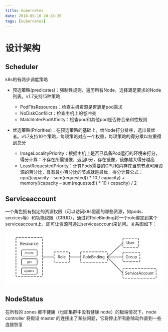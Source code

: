 ```yaml
---
title: kubernetes
date: 2018-09-10 20:26:35
tags: [kubernetes]
---
```


# 设计架构
## Scheduler
k8s的有两步调度策略
- 预选策略(predicates)：强制性规则，遍历所有Node，选择满足要求的Node列表。v1.7支持15种策略
  - PodFitsResources：检查主机资源是否满足pod需求
  - NoDiskConfilict：检查主机上的卷冲突
  - MatchInterPodAffinity：检查pod和其他pod是否符合亲和性规则
- 优选策略(Priorities)：在预选策略的基础上，给Node打分排序，选出最优者。v1.7支持10个策略，每项策略对应一个权重，每项策略的得分乘以权重得到总分
  - ImageLocalityPriority：根据主机上是否已具备Pod运行的环境来打分，得分计算：不存在所需镜像，返回0分，存在镜像，镜像越大得分越高
  - LeastRequestedPriority：计算Pods需要的CPU和内存在当前节点可用资源的百分比，具有最小百分比的节点就是最优，得分计算公式：cpu((capacity – sum(requested)) \* 10 / capacity) + memory((capacity – sum(requested)) \* 10 / capacity) / 2

  <!--more-->

## Serviceaccount
一个角色拥有指定的资源权限（可以访问k8s里面的哪些资源，如pods、sercices等）和功能权限（CRUD），通过将RoleBinding将一个role绑定到某个serviceaccount上，即可让资源可通过serviceaccount来访问。关系图如下：
![image](/img/resource--role.png)

## NodeStatus
在所有的 zones 都不健康（也即集群中没有健康 node）的极端情况下，node controller 将假设 master 的连接出了某些问题，它将停止所有删除动作直到一些连接恢复